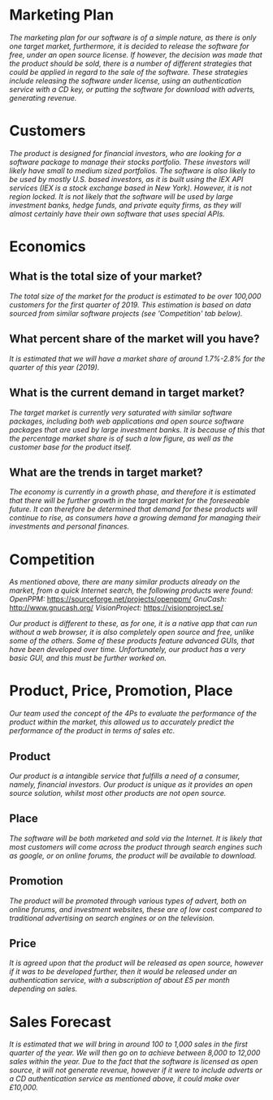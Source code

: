 # Marketing Plan

*The marketing plan for our software is of a simple nature, as there is only one target market, furthermore, it is decided to release the software for free, under an open source license.*
*If however, the decision was made that the product should be sold, there is a number of different strategies that could be applied in regard to the sale of the software.*
*These strategies include releasing the software under license, using an authentication service with a CD key, or putting the software for download with adverts, generating revenue.*

# Customers

*The product is designed for financial investors, who are looking for a software package to manage their stocks portfolio. These investors will likely have small to medium sized portfolios.*
*The software is also likely to be used by mostly U.S. based investors, as it is built using the IEX API services (IEX is a stock exchange based in New York). However, it is not region locked.*
*It is not likely that the software will be used by large investment banks, hedge funds, and private equity firms, as they will almost certainly have their own software that uses special APIs.*

# Economics

## What is the total size of your market?
*The total size of the market for the product is estimated to be over 100,000 customers for the first quarter of 2019.*
*This estimation is based on data sourced from similar software projects (see 'Competition' tab below).*

## What percent share of the market will you have?
*It is estimated that we will have a market share of around 1.7%-2.8% for the quarter of this year (2019).*

## What is the current demand in target market?
*The target market is currently very saturated with similar software packages, including both web applications and open source software packages that are used by large investment banks.*
*It is because of this that the percentage market share is of such a low figure, as well as the customer base for the product itself.*

## What are the trends in target market?
*The economy is currently in a growth phase, and therefore it is estimated that there will be further growth in the target market for the foreseeable future.*
*It can therefore be determined that demand for these products will continue to rise, as consumers have a growing demand for managing their investments and personal finances.*

# Competition

*As mentioned above, there are many similar products already on the market, from a quick Internet search, the following products were found:* 
*OpenPPM:* https://sourceforge.net/projects/openppm/
*GnuCash:* http://www.gnucash.org/
*VisionProject:* https://visionproject.se/

*Our product is different to these, as for one, it is a native app that can run without a web browser, it is also completely open source and free, unlike some of the others.*
*Some of these products feature advanced GUIs, that have been developed over time. Unfortunately, our product has a very basic GUI, and this must be further worked on.*

# Product, Price, Promotion, Place

*Our team used the concept of the 4Ps to evaluate the performance of the product within the market, this allowed us to accurately predict the performance of the product in terms of sales etc.*

## Product
*Our product is a intangible service that fulfills a need of a consumer, namely, financial investors. Our product is unique as it provides an open source solution, whilst most other products are not open source.*

## Place
*The software will be both marketed and sold via the Internet. It is likely that most customers will come across the product through search engines such as google, or on online forums, the product will be available to download.*

## Promotion
*The product will be promoted through various types of advert, both on online forums, and investment websites, these are of low cost compared to traditional advertising on search engines or on the television.*

## Price
*It is agreed upon that the product will be released as open source, however if it was to be developed further, then it would be released under an authentication service, with a subscription of about £5 per month depending on sales.*

# Sales Forecast

*It is estimated that we will bring in around 100 to 1,000 sales in the first quarter of the year. We will then go on to achieve between 8,000 to 12,000 sales within the year.*
*Due to the fact that the software is licensed as open source, it will not generate revenue, however if it were to include adverts or a CD authentication service as mentioned above, it could make over £10,000.*
